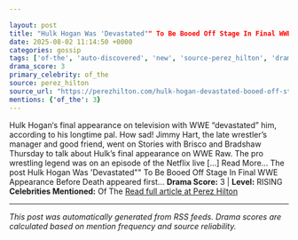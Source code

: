 ```yaml
---

layout: post
title: "Hulk Hogan Was 'Devastated"" To Be Booed Off Stage In Final WWE Appearance Before Death""
date: 2025-08-02 11:14:50 +0000
categories: gossip
tags: ['of-the', 'auto-discovered', 'new', 'source-perez_hilton', 'drama-rising']
drama_score: 3
primary_celebrity: of_the
source: perez_hilton
source_url: "https://perezhilton.com/hulk-hogan-devastated-booed-off-stage-final-wwe-appearance/""
mentions: {'of_the': 3}
---
```


Hulk Hogan‘s final appearance on television with WWE “devastated” him, according to his longtime pal. How sad! Jimmy Hart, the late wrestler’s manager and good friend, went on Stories with Brisco and Bradshaw Thursday to talk about Hulk’s final appearance on WWE Raw. The pro wrestling legend was on an episode of the Netflix live [...] Read More... The post Hulk Hogan Was 'Devastated"" To Be Booed Off Stage In Final WWE Appearance Before Death appeared first... **Drama Score:** 3 | **Level:** RISING **Celebrities Mentioned:** Of The [Read full article at Perez Hilton](https://perezhilton.com/hulk-hogan-devastated-booed-off-stage-final-wwe-appearance/)

---

*This post was automatically generated from RSS feeds. Drama scores are calculated based on mention frequency and source reliability.*